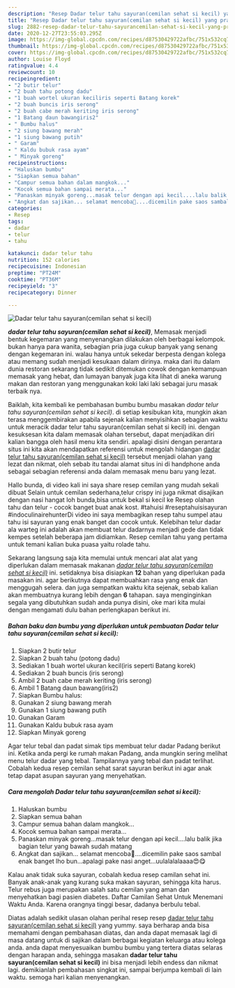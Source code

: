 ```yaml
---
description: "Resep Dadar telur tahu sayuran(cemilan sehat si kecil) yang praktis"
title: "Resep Dadar telur tahu sayuran(cemilan sehat si kecil) yang praktis"
slug: 2882-resep-dadar-telur-tahu-sayurancemilan-sehat-si-kecil-yang-praktis
date: 2020-12-27T23:55:03.295Z
image: https://img-global.cpcdn.com/recipes/d87530429722afbc/751x532cq70/dadar-telur-tahu-sayurancemilan-sehat-si-kecil-foto-resep-utama.jpg
thumbnail: https://img-global.cpcdn.com/recipes/d87530429722afbc/751x532cq70/dadar-telur-tahu-sayurancemilan-sehat-si-kecil-foto-resep-utama.jpg
cover: https://img-global.cpcdn.com/recipes/d87530429722afbc/751x532cq70/dadar-telur-tahu-sayurancemilan-sehat-si-kecil-foto-resep-utama.jpg
author: Louise Floyd
ratingvalue: 4.4
reviewcount: 10
recipeingredient:
- "2 butir telur"
- "2 buah tahu potong dadu"
- "1 buah wortel ukuran keciliris seperti Batang korek"
- "2 buah buncis iris serong"
- "2 buah cabe merah keriting iris serong"
- "1 Batang daun bawangiris2"
- " Bumbu halus"
- "2 siung bawang merah"
- "1 siung bawang putih"
- " Garam"
- " Kaldu bubuk rasa ayam"
- " Minyak goreng"
recipeinstructions:
- "Haluskan bumbu"
- "Siapkan semua bahan"
- "Campur semua bahan dalam mangkok..."
- "Kocok semua bahan sampai merata..."
- "Panaskan minyak goreng...masak telur dengan api kecil....lalu balik jika bagian telur yang bawah sudah matang"
- "Angkat dan sajikan... selamat mencoba🤗....dicemilin pake saos sambal enak banget lho bun...apalagi pake nasi anget...uulalalalaaaa😍😋"
categories:
- Resep
tags:
- dadar
- telur
- tahu

katakunci: dadar telur tahu 
nutrition: 152 calories
recipecuisine: Indonesian
preptime: "PT24M"
cooktime: "PT36M"
recipeyield: "3"
recipecategory: Dinner

---
```



![Dadar telur tahu sayuran(cemilan sehat si kecil)](https://img-global.cpcdn.com/recipes/d87530429722afbc/751x532cq70/dadar-telur-tahu-sayurancemilan-sehat-si-kecil-foto-resep-utama.jpg)

<b><i>dadar telur tahu sayuran(cemilan sehat si kecil)</i></b>, Memasak menjadi bentuk kegemaran yang menyenangkan dilakukan oleh berbagai kelompok. bukan hanya para wanita, sebagian pria juga cukup banyak yang senang dengan kegemaran ini. walau hanya untuk sekedar berpesta dengan kolega atau memang sudah menjadi kesukaan dalam dirinya. maka dari itu dalam dunia restoran sekarang tidak sedikit ditemukan cowok dengan kemampuan memasak yang hebat, dan lumayan banyak juga kita lihat di aneka warung makan dan restoran yang menggunakan koki laki laki sebagai juru masak terbaik nya.

Baiklah, kita kembali ke pembahasan bumbu bumbu masakan <i>dadar telur tahu sayuran(cemilan sehat si kecil)</i>. di setiap kesibukan kita, mungkin akan terasa menggembirakan apabila sejenak kalian menyisihkan sebagian waktu untuk meracik dadar telur tahu sayuran(cemilan sehat si kecil) ini. dengan kesuksesan kita dalam memasak olahan tersebut, dapat menjadikan diri kalian bangga oleh hasil menu kita sendiri. apalagi disini dengan perantara situs ini kita akan mendapatkan referensi untuk mengolah hidangan <u>dadar telur tahu sayuran(cemilan sehat si kecil)</u> tersebut menjadi olahan yang lezat dan nikmat, oleh sebab itu tandai alamat situs ini di handphone anda sebagai sebagian referensi anda dalam memasak menu baru yang lezat.

Hallo bunda, di video kali ini saya share resep cemilan yang mudah sekali dibuat Selain untuk cemilan sederhana,telur crispy ini juga nikmat disajikan dengan nasi hangat loh bunda,bisa untuk bekal si kecil ke Resep olahan tahu dan telur - cocok banget buat anak kost. #tahuisi #reseptahuisisayuran #indoculinairehunterDi video ini saya membagikan resep tahu sumpel atau tahu isi sayuran yang enak banget dan cocok untuk. Kelebihan telur dadar ala warteg ini adalah akan membuat telur dadarnya menjadi gede dan tidak kempes setelah beberapa jam didiamkan. Resep cemilan tahu yang pertama untuk temani kalian buka puasa yaitu rolade tahu.


Sekarang langsung saja kita memulai untuk mencari alat alat yang diperlukan dalam memasak makanan <u><i>dadar telur tahu sayuran(cemilan sehat si kecil)</i></u> ini. setidaknya bisa disiapkan <b>12</b> bahan yang diperlukan pada masakan ini. agar berikutnya dapat membuahkan rasa yang enak dan menggugah selera. dan juga sempatkan waktu kita sejenak, sebab kalian akan membuatnya kurang lebih dengan <b>6</b> tahapan. saya menginginkan segala yang dibutuhkan sudah anda punya disini, oke mari kita mulai dengan mengamati dulu bahan perlengkapan berikut ini.

<!--inarticleads1-->

##### Bahan baku dan bumbu yang diperlukan untuk pembuatan Dadar telur tahu sayuran(cemilan sehat si kecil):

1. Siapkan 2 butir telur
1. Siapkan 2 buah tahu (potong dadu)
1. Sediakan 1 buah wortel ukuran kecil(iris seperti Batang korek)
1. Sediakan 2 buah buncis (iris serong)
1. Ambil 2 buah cabe merah keriting (iris serong)
1. Ambil 1 Batang daun bawang(iris2)
1. Siapkan  Bumbu halus:
1. Gunakan 2 siung bawang merah
1. Gunakan 1 siung bawang putih
1. Gunakan  Garam
1. Gunakan  Kaldu bubuk rasa ayam
1. Siapkan  Minyak goreng


Agar telur tebal dan padat simak tips membuat telur dadar Padang berikut ini. Ketika anda pergi ke rumah makan Padang, anda mungkin sering melihat menu telur dadar yang tebal. Tampilannya yang tebal dan padat terlihat. Cobalah kedua resep cemilan sehat sarat sayuran berikut ini agar anak tetap dapat asupan sayuran yang menyehatkan. 

<!--inarticleads2-->

##### Cara mengolah Dadar telur tahu sayuran(cemilan sehat si kecil):

1. Haluskan bumbu
1. Siapkan semua bahan
1. Campur semua bahan dalam mangkok...
1. Kocok semua bahan sampai merata...
1. Panaskan minyak goreng...masak telur dengan api kecil....lalu balik jika bagian telur yang bawah sudah matang
1. Angkat dan sajikan... selamat mencoba🤗....dicemilin pake saos sambal enak banget lho bun...apalagi pake nasi anget...uulalalalaaaa😍😋


Kalau anak tidak suka sayuran, cobalah kedua resep camilan sehat ini. Banyak anak-anak yang kurang suka makan sayuran, sehingga kita harus. Telur rebus juga merupakan salah satu cemilan yang aman dan menyehatkan bagi pasien diabetes. Daftar Camilan Sehat Untuk Menemani Waktu Anda. Karena orangnya tinggi besar, dadanya berbulu tebal. 

Diatas adalah sedikit ulasan olahan perihal resep resep <u>dadar telur tahu sayuran(cemilan sehat si kecil)</u> yang yummy. saya berharap anda bisa memahami dengan pembahasan diatas, dan anda dapat memasak lagi di masa datang untuk di sajikan dalam berbagai kegiatan keluarga atau kolega anda. anda dapat menyesuaikan bumbu bumbu yang tertera diatas selaras dengan harapan anda, sehingga masakan <b>dadar telur tahu sayuran(cemilan sehat si kecil)</b> ini bisa menjadi lebih endess dan nikmat lagi. demikianlah pembahasan singkat ini, sampai berjumpa kembali di lain waktu. semoga hari kalian menyenangkan.
